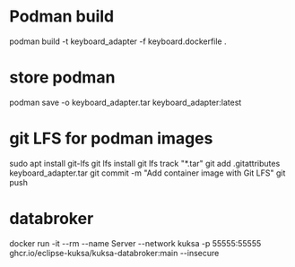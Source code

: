 # Podman build

podman build -t keyboard_adapter -f keyboard.dockerfile .

# store podman
podman save -o keyboard_adapter.tar keyboard_adapter:latest

# git LFS for podman images
sudo apt install git-lfs
git lfs install
git lfs track "*.tar"
git add .gitattributes keyboard_adapter.tar
git commit -m "Add container image with Git LFS"
git push

# databroker
docker run -it --rm --name Server --network kuksa -p 55555:55555 ghcr.io/eclipse-kuksa/kuksa-databroker:main --insecure